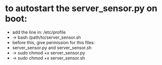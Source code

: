 # to autostart the server_sensor.py on boot:
* add the line in: /etc/profile
* -> bash /path/to/server_sensor.sh
* before this, give permission for this files:
* server_sensor.py and server_sensor.sh
* -> sudo chmod +x server_sensor.py
* -> sudo chmod +x server_sensor.sh

